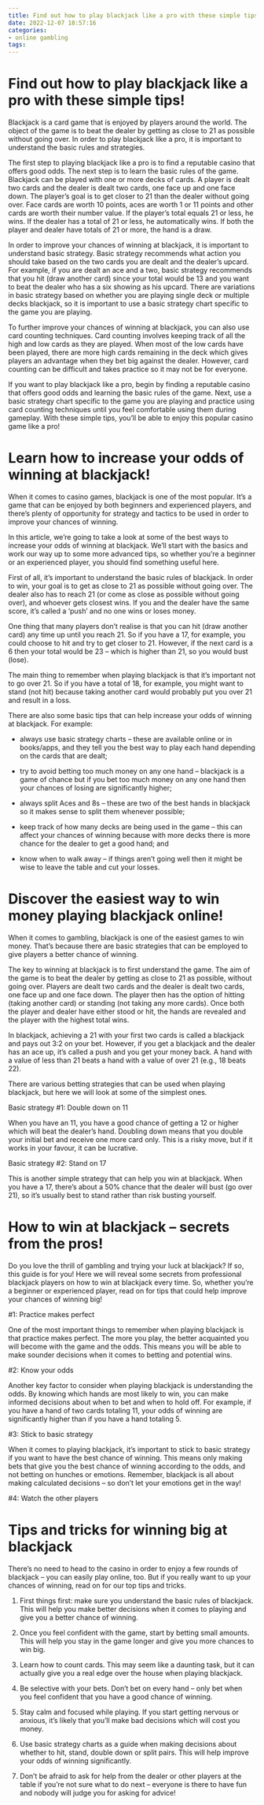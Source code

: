 ```yaml
---
title: Find out how to play blackjack like a pro with these simple tips!
date: 2022-12-07 18:57:16
categories:
- online gambling
tags:
---
```



#  Find out how to play blackjack like a pro with these simple tips!

Blackjack is a card game that is enjoyed by players around the world. The object of the game is to beat the dealer by getting as close to 21 as possible without going over. In order to play blackjack like a pro, it is important to understand the basic rules and strategies.

The first step to playing blackjack like a pro is to find a reputable casino that offers good odds. The next step is to learn the basic rules of the game. Blackjack can be played with one or more decks of cards. A player is dealt two cards and the dealer is dealt two cards, one face up and one face down. The player’s goal is to get closer to 21 than the dealer without going over. Face cards are worth 10 points, aces are worth 1 or 11 points and other cards are worth their number value. If the player’s total equals 21 or less, he wins. If the dealer has a total of 21 or less, he automatically wins. If both the player and dealer have totals of 21 or more, the hand is a draw.

In order to improve your chances of winning at blackjack, it is important to understand basic strategy. Basic strategy recommends what action you should take based on the two cards you are dealt and the dealer’s upcard. For example, if you are dealt an ace and a two, basic strategy recommends that you hit (draw another card) since your total would be 13 and you want to beat the dealer who has a six showing as his upcard. There are variations in basic strategy based on whether you are playing single deck or multiple decks blackjack, so it is important to use a basic strategy chart specific to the game you are playing.

To further improve your chances of winning at blackjack, you can also use card counting techniques. Card counting involves keeping track of all the high and low cards as they are played. When most of the low cards have been played, there are more high cards remaining in the deck which gives players an advantage when they bet big against the dealer. However, card counting can be difficult and takes practice so it may not be for everyone.

If you want to play blackjack like a pro, begin by finding a reputable casino that offers good odds and learning the basic rules of the game. Next, use a basic strategy chart specific to the game you are playing and practice using card counting techniques until you feel comfortable using them during gameplay. With these simple tips, you’ll be able to enjoy this popular casino game like a pro!

#  Learn how to increase your odds of winning at blackjack!

When it comes to casino games, blackjack is one of the most popular. It’s a game that can be enjoyed by both beginners and experienced players, and there’s plenty of opportunity for strategy and tactics to be used in order to improve your chances of winning.

In this article, we’re going to take a look at some of the best ways to increase your odds of winning at blackjack. We’ll start with the basics and work our way up to some more advanced tips, so whether you’re a beginner or an experienced player, you should find something useful here.

First of all, it’s important to understand the basic rules of blackjack. In order to win, your goal is to get as close to 21 as possible without going over. The dealer also has to reach 21 (or come as close as possible without going over), and whoever gets closest wins. If you and the dealer have the same score, it’s called a ‘push’ and no one wins or loses money.

One thing that many players don’t realise is that you can hit (draw another card) any time up until you reach 21. So if you have a 17, for example, you could choose to hit and try to get closer to 21. However, if the next card is a 6 then your total would be 23 – which is higher than 21, so you would bust (lose).

The main thing to remember when playing blackjack is that it’s important not to go over 21. So if you have a total of 18, for example, you might want to stand (not hit) because taking another card would probably put you over 21 and result in a loss.

There are also some basic tips that can help increase your odds of winning at blackjack. For example:

- always use basic strategy charts – these are available online or in books/apps, and they tell you the best way to play each hand depending on the cards that are dealt;

- try to avoid betting too much money on any one hand – blackjack is a game of chance but if you bet too much money on any one hand then your chances of losing are significantly higher;

- always split Aces and 8s – these are two of the best hands in blackjack so it makes sense to split them whenever possible;

- keep track of how many decks are being used in the game – this can affect your chances of winning because with more decks there is more chance for the dealer to get a good hand; and

- know when to walk away – if things aren’t going well then it might be wise to leave the table and cut your losses.

#  Discover the easiest way to win money playing blackjack online!

When it comes to gambling, blackjack is one of the easiest games to win money. That’s because there are basic strategies that can be employed to give players a better chance of winning.

The key to winning at blackjack is to first understand the game. The aim of the game is to beat the dealer by getting as close to 21 as possible, without going over. Players are dealt two cards and the dealer is dealt two cards, one face up and one face down. The player then has the option of hitting (taking another card) or standing (not taking any more cards). Once both the player and dealer have either stood or hit, the hands are revealed and the player with the highest total wins.

In blackjack, achieving a 21 with your first two cards is called a blackjack and pays out 3:2 on your bet. However, if you get a blackjack and the dealer has an ace up, it’s called a push and you get your money back. A hand with a value of less than 21 beats a hand with a value of over 21 (e.g., 18 beats 22).

There are various betting strategies that can be used when playing blackjack, but here we will look at some of the simplest ones.

Basic strategy #1: Double down on 11

When you have an 11, you have a good chance of getting a 12 or higher which will beat the dealer’s hand. Doubling down means that you double your initial bet and receive one more card only. This is a risky move, but if it works in your favour, it can be lucrative.

Basic strategy #2: Stand on 17

This is another simple strategy that can help you win at blackjack. When you have a 17, there’s about a 50% chance that the dealer will bust (go over 21), so it’s usually best to stand rather than risk busting yourself.

#  How to win at blackjack – secrets from the pros!

Do you love the thrill of gambling and trying your luck at blackjack? If so, this guide is for you! Here we will reveal some secrets from professional blackjack players on how to win at blackjack every time. So, whether you’re a beginner or experienced player, read on for tips that could help improve your chances of winning big!

#1: Practice makes perfect

One of the most important things to remember when playing blackjack is that practice makes perfect. The more you play, the better acquainted you will become with the game and the odds. This means you will be able to make sounder decisions when it comes to betting and potential wins.

#2: Know your odds

Another key factor to consider when playing blackjack is understanding the odds. By knowing which hands are most likely to win, you can make informed decisions about when to bet and when to hold off. For example, if you have a hand of two cards totaling 11, your odds of winning are significantly higher than if you have a hand totaling 5.

#3: Stick to basic strategy

When it comes to playing blackjack, it’s important to stick to basic strategy if you want to have the best chance of winning. This means only making bets that give you the best chance of winning according to the odds, and not betting on hunches or emotions. Remember, blackjack is all about making calculated decisions – so don’t let your emotions get in the way!

#4: Watch the other players


#  Tips and tricks for winning big at blackjack

There’s no need to head to the casino in order to enjoy a few rounds of blackjack – you can easily play online, too. But if you really want to up your chances of winning, read on for our top tips and tricks.

1. First things first: make sure you understand the basic rules of blackjack. This will help you make better decisions when it comes to playing and give you a better chance of winning.

2. Once you feel confident with the game, start by betting small amounts. This will help you stay in the game longer and give you more chances to win big.

3. Learn how to count cards. This may seem like a daunting task, but it can actually give you a real edge over the house when playing blackjack.

4. Be selective with your bets. Don’t bet on every hand – only bet when you feel confident that you have a good chance of winning.

5. Stay calm and focused while playing. If you start getting nervous or anxious, it’s likely that you’ll make bad decisions which will cost you money.

6. Use basic strategy charts as a guide when making decisions about whether to hit, stand, double down or split pairs. This will help improve your odds of winning significantly.

7. Don’t be afraid to ask for help from the dealer or other players at the table if you’re not sure what to do next – everyone is there to have fun and nobody will judge you for asking for advice!